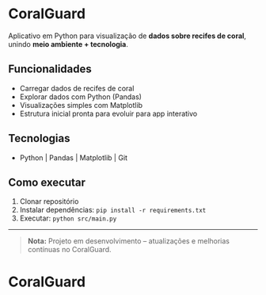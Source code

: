 # CoralGuard

Aplicativo em Python para visualização de **dados sobre recifes de coral**, unindo **meio ambiente + tecnologia**.

## Funcionalidades
- Carregar dados de recifes de coral
- Explorar dados com Python (Pandas)
- Visualizações simples com Matplotlib
- Estrutura inicial pronta para evoluir para app interativo

## Tecnologias
- Python | Pandas | Matplotlib | Git

## Como executar
1. Clonar repositório
2. Instalar dependências: `pip install -r requirements.txt`
3. Executar: `python src/main.py`

---

> **Nota:** Projeto em desenvolvimento – atualizações e melhorias contínuas no CoralGuard.
# CoralGuard
